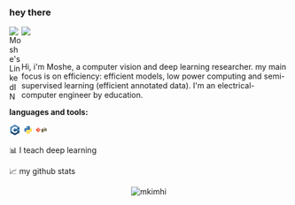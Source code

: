 ### hey there 
<a href="https://www.linkedin.com/in/moshekimhi/">
  <img align="left" alt="Moshe's LinkedIN" width="22px" src="https://raw.githubusercontent.com/peterthehan/peterthehan/master/assets/linkedin.svg" />
</a>

![](https://visitor-badge.glitch.me/badge?page_id=mkimhi)

<br />

Hi, i'm Moshe, a computer vision and deep learning researcher.
my main focus is on efficiency: efficient models, low power computing and semi-supervised learning (efficient annotated data).
I'm an electrical-computer engineer by education.


**languages and tools:**  

<code><img height="20" src="https://raw.githubusercontent.com/github/explore/80688e429a7d4ef2fca1e82350fe8e3517d3494d/topics/cpp/cpp.png"></code>
<code><img height="20" src="https://raw.githubusercontent.com/github/explore/80688e429a7d4ef2fca1e82350fe8e3517d3494d/topics/python/python.png"></code>
<code><img height="20" src="https://raw.githubusercontent.com/github/explore/80688e429a7d4ef2fca1e82350fe8e3517d3494d/topics/git/git.png"></code>

📊 I teach deep learning




📈 my github stats

<p align="center"> <img src="https://github-readme-stats.vercel.app/api?username=mkimhi&show_icons=true&theme=gotham" alt="mkimhi" />




